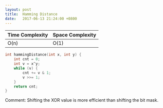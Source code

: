 ```yaml
---
layout: post
title:  Hamming Distance
date:   2017-06-13 21:24:00 +0800
---
```


| Time Complexity | Space Complexity |
|:----------------|:-----------------|
| O(n)            | O(1)             |

```c++
int hammingDistance(int x, int y) {
	int cnt = 0;
	int v = x^y;
	while (v) {
		cnt += v & 1;
		v >>= 1;
	}
	return cnt;
}
```

Comment:
Shifting the XOR value is more efficient than shifting the bit mask.